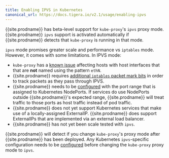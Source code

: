 ```yaml
---
title: Enabling IPVS in Kubernetes
canonical_url: https://docs.tigera.io/v2.1/usage/enabling-ipvs
---
```


{{site.prodname}} has beta-level support for `kube-proxy`'s `ipvs` proxy mode.
{{site.prodname}} `ipvs` support is activated automatically if {{site.prodname}}
detects that `kube-proxy` is running in that mode.

`ipvs` mode promises greater scale and performance vs `iptables` mode.
However, it comes with some limitations.  In IPVS mode:

- `kube-proxy` has a [known issue](https://github.com/kubernetes/kubernetes/issues/58202)
  affecting hosts with host interfaces that that are **not** named using the
  pattern `ethN`.
- {{site.prodname}} requires [additional `iptables` packet mark bits](../reference/felix/configuration#ipvs-bits)
  in order to track packets as they pass through IPVS.
- {{site.prodname}} needs to be [configured](../reference/felix/configuration#ipvs-portranges)
  with the port range that is assigned to Kubernetes NodePorts.  If services
  do use NodePorts outside {{site.prodname}}'s expected range,
  {{site.prodname}} will treat traffic to those ports as host traffic instead
  of pod traffic.
- {{site.prodname}} does not yet support Kubernetes services that make use of a
  locally-assigned ExternalIP.  {{site.prodname}} does support ExternalIPs that
  are implemented via an external load balancer.
- {{site.prodname}} has not yet been scale tested with `ipvs`.

 {{site.prodname}} will detect if you change `kube-proxy`'s proxy mode after
 {{site.prodname}} has been deployed. Any Kubernetes `ipvs`-specific configuration
 needs to be [configured](../reference/felix/configuration#ipvs-portranges)
 before changing the `kube-proxy` proxy mode to `ipvs`.
